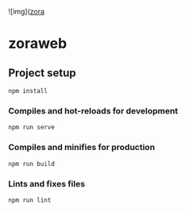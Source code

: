 ![img]([zora](https://i.imgur.com/u3xOYSz.png)
# zoraweb


## Project setup
```
npm install
```

### Compiles and hot-reloads for development
```
npm run serve
```

### Compiles and minifies for production
```
npm run build
```

### Lints and fixes files
```
npm run lint
```

